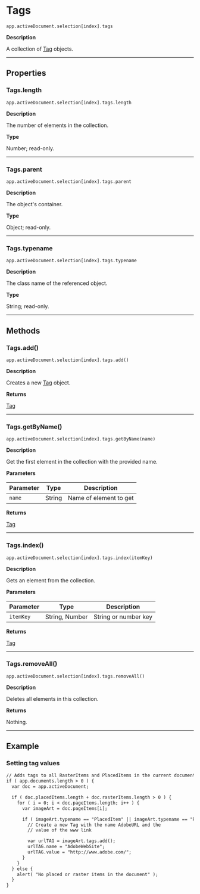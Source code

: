 # Tags

`app.activeDocument.selection[index].tags`

**Description**

A collection of [Tag](./Tag.md) objects.

---

## Properties

### Tags.length

`app.activeDocument.selection[index].tags.length`

**Description**

The number of elements in the collection.

**Type**

Number; read-only.

---

### Tags.parent

`app.activeDocument.selection[index].tags.parent`

**Description**

The object's container.

**Type**

Object; read-only.

---

### Tags.typename

`app.activeDocument.selection[index].tags.typename`

**Description**

The class name of the referenced object.

**Type**

String; read-only.

---

## Methods

### Tags.add()

`app.activeDocument.selection[index].tags.add()`

**Description**

Creates a new [Tag](./Tag.md) object.

**Returns**

[Tag](./Tag.md)

---

### Tags.getByName()

`app.activeDocument.selection[index].tags.getByName(name)`

**Description**

Get the first element in the collection with the provided name.

**Parameters**

| Parameter   | Type   | Description            |
|-------------|--------|------------------------|
| `name`      | String | Name of element to get |

**Returns**

[Tag](./Tag.md)

---

### Tags.index()

`app.activeDocument.selection[index].tags.index(itemKey)`

**Description**

Gets an element from the collection.

**Parameters**

| Parameter   | Type           | Description          |
|-------------|----------------|----------------------|
| `itemKey`   | String, Number | String or number key |

**Returns**

[Tag](./Tag.md)

---

### Tags.removeAll()

`app.activeDocument.selection[index].tags.removeAll()`

**Description**

Deletes all elements in this collection.

**Returns**

Nothing.

---

## Example

### Setting tag values

```default
// Adds tags to all RasterItems and PlacedItems in the current document
if ( app.documents.length > 0 ) {
  var doc = app.activeDocument;

  if ( doc.placedItems.length + doc.rasterItems.length > 0 ) {
    for ( i = 0; i < doc.pageItems.length; i++ ) {
      var imageArt = doc.pageItems[i];

      if ( imageArt.typename == "PlacedItem" || imageArt.typename == "RasterItem") {
        // Create a new Tag with the name AdobeURL and the
        // value of the www link

        var urlTAG = imageArt.tags.add();
        urlTAG.name = "AdobeWebSite";
        urlTAG.value = "http://www.adobe.com/";
      }
    }
  } else {
    alert( "No placed or raster items in the document" );
  }
}
```

